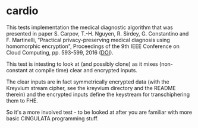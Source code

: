 cardio
======

This tests implementation the medical diagnostic algorithm that was presented in paper S. Carpov, T.-H. Nguyen, R. Sirdey, G. Constantino and F. Martinelli, "Practical privacy-preserving medical diagnosis using homomorphic encryption", Proceedings of the 9th IEEE Conference on Cloud Computing, pp. 593-599, 2016 ([DOI](http://dx.doi.org/10.1109/CLOUD.2016.0084)).

This test is intesting to look at (and possibly clone) as it mixes (non-constant at compile time) clear and encrypted inputs.

The clear inputs are in fact symmetrically encrypted data (with the Kreyvium stream cipher, see the kreyvium directory and the README therein) and the encrypted inputs define the keystream for transchiphering them to FHE.

So it's a more involved test - to be looked at after you are familiar with more basic CINGULATA programming stuff.


